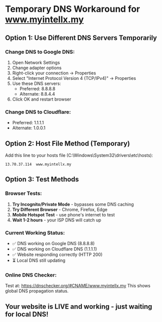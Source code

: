 # Temporary DNS Workaround for www.myintellx.my

## Option 1: Use Different DNS Servers Temporarily

### Change DNS to Google DNS:
1. Open Network Settings
2. Change adapter options  
3. Right-click your connection → Properties
4. Select "Internet Protocol Version 4 (TCP/IPv4)" → Properties
5. Use these DNS servers:
   - Preferred: 8.8.8.8
   - Alternate: 8.8.4.4
6. Click OK and restart browser

### Change DNS to Cloudflare:
- Preferred: 1.1.1.1  
- Alternate: 1.0.0.1

## Option 2: Host File Method (Temporary)
Add this line to your hosts file (C:\Windows\System32\drivers\etc\hosts):
```
13.70.37.114  www.myintellx.my
```

## Option 3: Test Methods

### Browser Tests:
1. **Try Incognito/Private Mode** - bypasses some DNS caching
2. **Try Different Browser** - Chrome, Firefox, Edge
3. **Mobile Hotspot Test** - use phone's internet to test
4. **Wait 1-2 hours** - your ISP DNS will catch up

### Current Working Status:
- ✅ DNS working on Google DNS (8.8.8.8)  
- ✅ DNS working on Cloudflare DNS (1.1.1.1)
- ✅ Website responding correctly (HTTP 200)
- ⏳ Local DNS still updating

### Online DNS Checker:
Test at: https://dnschecker.org/#CNAME/www.myintellx.my
This shows global DNS propagation status.

## Your website is LIVE and working - just waiting for local DNS!